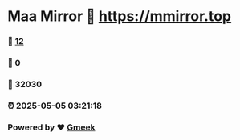 # Maa Mirror :link: https://mmirror.top 
### :page_facing_up: [12](https://mmirror.top/tag.html) 
### :speech_balloon: 0 
### :hibiscus: 32030 
### :alarm_clock: 2025-05-05 03:21:18 
### Powered by :heart: [Gmeek](https://github.com/Meekdai/Gmeek)
